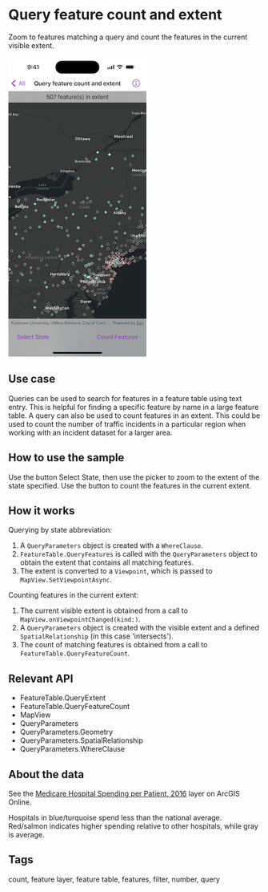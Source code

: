 # Query feature count and extent

Zoom to features matching a query and count the features in the current visible extent.

![Image of Query feature count and extent sample](query-feature-count-and-extent.png)

## Use case

Queries can be used to search for features in a feature table using text entry. This is helpful for finding a specific feature by name in a large feature table. A query can also be used to count features in an extent. This could be used to count the number of traffic incidents in a particular region when working with an incident dataset for a larger area.

## How to use the sample

Use the button Select State, then use the picker to zoom to the extent of the state specified. Use the button to count the features in the current extent.

## How it works

Querying by state abbreviation:

1. A `QueryParameters` object is created with a `WhereClause`.
2. `FeatureTable.QueryFeatures` is called with the `QueryParameters` object to obtain the extent that contains all matching features.
3. The extent is converted to a `Viewpoint`, which is passed to `MapView.SetViewpointAsync`.

Counting features in the current extent:

1. The current visible extent is obtained from a call to `MapView.onViewpointChanged(kind:)`.
2. A `QueryParameters` object is created with the visible extent and a defined `SpatialRelationship` (in this case 'intersects').
3. The count of matching features is obtained from a call to `FeatureTable.QueryFeatureCount`.

## Relevant API

* FeatureTable.QueryExtent
* FeatureTable.QueryFeatureCount
* MapView
* QueryParameters
* QueryParameters.Geometry
* QueryParameters.SpatialRelationship
* QueryParameters.WhereClause

## About the data

See the [Medicare Hospital Spending per Patient, 2016](https://www.arcgis.com/home/item.html?id=c8810b20c01b4e8ba5cd848966a66d7b) layer on ArcGIS Online.

Hospitals in blue/turquoise spend less than the national average. Red/salmon indicates higher spending relative to other hospitals, while gray is average.

## Tags

count, feature layer, feature table, features, filter, number, query
